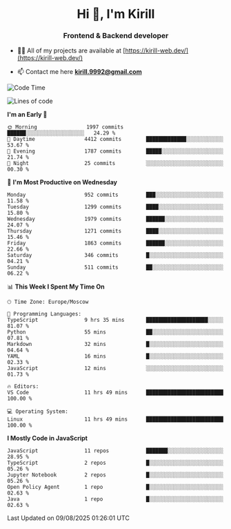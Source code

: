 <h1 align="center">Hi 👋, I'm Kirill</h1>
<h3 align="center">Frontend & Backend developer</h3>

- 👨‍💻 All of my projects are available at [https://kirill-web.dev/](https://kirill-web.dev/)

- 📫 Contact me here **kirill.9992@gmail.com**











<!--START_SECTION:waka-->
![Code Time](http://img.shields.io/badge/Code%20Time-2%2C322%20hrs%208%20mins-blue)

![Lines of code](https://img.shields.io/badge/From%20Hello%20World%20I%27ve%20Written-5.1%20million%20lines%20of%20code-blue)

**I'm an Early 🐤** 

```text
🌞 Morning                1997 commits        ██████░░░░░░░░░░░░░░░░░░░   24.29 % 
🌆 Daytime                4412 commits        █████████████░░░░░░░░░░░░   53.67 % 
🌃 Evening                1787 commits        █████░░░░░░░░░░░░░░░░░░░░   21.74 % 
🌙 Night                  25 commits          ░░░░░░░░░░░░░░░░░░░░░░░░░   00.30 % 
```
📅 **I'm Most Productive on Wednesday** 

```text
Monday                   952 commits         ███░░░░░░░░░░░░░░░░░░░░░░   11.58 % 
Tuesday                  1299 commits        ████░░░░░░░░░░░░░░░░░░░░░   15.80 % 
Wednesday                1979 commits        ██████░░░░░░░░░░░░░░░░░░░   24.07 % 
Thursday                 1271 commits        ████░░░░░░░░░░░░░░░░░░░░░   15.46 % 
Friday                   1863 commits        ██████░░░░░░░░░░░░░░░░░░░   22.66 % 
Saturday                 346 commits         █░░░░░░░░░░░░░░░░░░░░░░░░   04.21 % 
Sunday                   511 commits         ██░░░░░░░░░░░░░░░░░░░░░░░   06.22 % 
```


📊 **This Week I Spent My Time On** 

```text
🕑︎ Time Zone: Europe/Moscow

💬 Programming Languages: 
TypeScript               9 hrs 35 mins       ████████████████████░░░░░   81.07 % 
Python                   55 mins             ██░░░░░░░░░░░░░░░░░░░░░░░   07.81 % 
Markdown                 32 mins             █░░░░░░░░░░░░░░░░░░░░░░░░   04.64 % 
YAML                     16 mins             █░░░░░░░░░░░░░░░░░░░░░░░░   02.33 % 
JavaScript               12 mins             ░░░░░░░░░░░░░░░░░░░░░░░░░   01.73 % 

🔥 Editors: 
VS Code                  11 hrs 49 mins      █████████████████████████   100.00 % 

💻 Operating System: 
Linux                    11 hrs 49 mins      █████████████████████████   100.00 % 
```

**I Mostly Code in JavaScript** 

```text
JavaScript               11 repos            ███████░░░░░░░░░░░░░░░░░░   28.95 % 
TypeScript               2 repos             █░░░░░░░░░░░░░░░░░░░░░░░░   05.26 % 
Jupyter Notebook         2 repos             █░░░░░░░░░░░░░░░░░░░░░░░░   05.26 % 
Open Policy Agent        1 repo              █░░░░░░░░░░░░░░░░░░░░░░░░   02.63 % 
Java                     1 repo              █░░░░░░░░░░░░░░░░░░░░░░░░   02.63 % 
```




 Last Updated on 09/08/2025 01:26:01 UTC
<!--END_SECTION:waka-->
